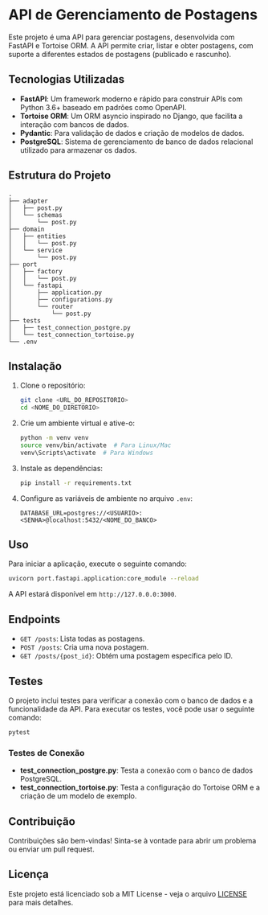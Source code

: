 # API de Gerenciamento de Postagens

Este projeto é uma API para gerenciar postagens, desenvolvida com FastAPI e Tortoise ORM. A API permite criar, listar e obter postagens, com suporte a diferentes estados de postagens (publicado e rascunho).

## Tecnologias Utilizadas

- **FastAPI**: Um framework moderno e rápido para construir APIs com Python 3.6+ baseado em padrões como OpenAPI.
- **Tortoise ORM**: Um ORM asyncio inspirado no Django, que facilita a interação com bancos de dados.
- **Pydantic**: Para validação de dados e criação de modelos de dados.
- **PostgreSQL**: Sistema de gerenciamento de banco de dados relacional utilizado para armazenar os dados.

## Estrutura do Projeto

```
.
├── adapter
│   ├── post.py
│   └── schemas
│       └── post.py
├── domain
│   ├── entities
│   │   └── post.py
│   └── service
│       └── post.py
├── port
│   ├── factory
│   │   └── post.py
│   └── fastapi
│       ├── application.py
│       ├── configurations.py
│       └── router
│           └── post.py
├── tests
│   ├── test_connection_postgre.py
│   └── test_connection_tortoise.py
└── .env
```

## Instalação

1. Clone o repositório:
   ```bash
   git clone <URL_DO_REPOSITORIO>
   cd <NOME_DO_DIRETORIO>
   ```

2. Crie um ambiente virtual e ative-o:
   ```bash
   python -m venv venv
   source venv/bin/activate  # Para Linux/Mac
   venv\Scripts\activate  # Para Windows
   ```

3. Instale as dependências:
   ```bash
   pip install -r requirements.txt
   ```

4. Configure as variáveis de ambiente no arquivo `.env`:
   ```env
   DATABASE_URL=postgres://<USUARIO>:<SENHA>@localhost:5432/<NOME_DO_BANCO>
   ```

## Uso

Para iniciar a aplicação, execute o seguinte comando:

```bash
uvicorn port.fastapi.application:core_module --reload
```

A API estará disponível em `http://127.0.0.0:3000`.

## Endpoints

- `GET /posts`: Lista todas as postagens.
- `POST /posts`: Cria uma nova postagem.
- `GET /posts/{post_id}`: Obtém uma postagem específica pelo ID.

## Testes

O projeto inclui testes para verificar a conexão com o banco de dados e a funcionalidade da API. Para executar os testes, você pode usar o seguinte comando:

```bash
pytest
```

### Testes de Conexão

- **test_connection_postgre.py**: Testa a conexão com o banco de dados PostgreSQL.
- **test_connection_tortoise.py**: Testa a configuração do Tortoise ORM e a criação de um modelo de exemplo.

## Contribuição

Contribuições são bem-vindas! Sinta-se à vontade para abrir um problema ou enviar um pull request.

## Licença

Este projeto está licenciado sob a MIT License - veja o arquivo [LICENSE](LICENSE) para mais detalhes.